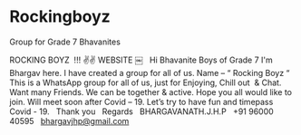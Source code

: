 # Rockingboyz
Group for Grade 7 Bhavanites

ROCKING BOYZ  !!! ✌✌ WEBSITE 
￼ 
 
Hi Bhavanite Boys of Grade 7
I'm Bhargav here.
I have created a group for all of us.
Name – “ Rocking Boyz “
This is a WhatsApp group for all of us, 
just for Enjoying, Chill out  & Chat.
Want many Friends. We can be together & active. 
Hope you all would like to join. Will meet soon 
after Covid – 19. Let’s try to have fun 
and timepass Covid - 19.
 
Thank you 
 
Regards 
 
BHARGAVANATH.J.H.P 
 
+91 96000 40595
 
bhargavjhp@gmail.com 
 
 
 

